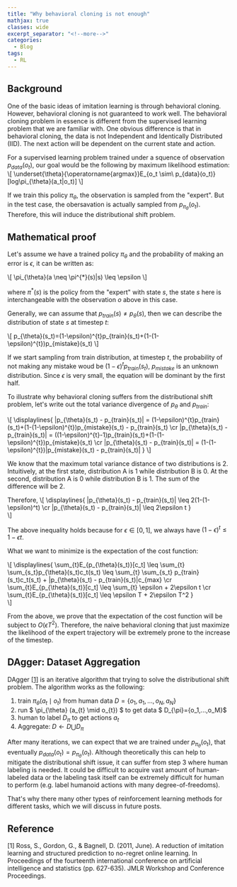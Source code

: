 ```yaml
---
title: "Why behavioral cloning is not enough"
mathjax: true
classes: wide
excerpt_separator: "<!--more-->"
categories:
  - Blog
tags:
  - RL
---
```

## Background
One of the basic ideas of imitation learning is through behavioral cloning. However, behavioral cloning is not guaranteed to work well. The behavioral cloning problem in essence is different from the supervised learning problem that we are familiar with. One obvious difference is that in behavioral cloning, the data is not Independent and Identically Distributed (IID). The next action will be dependent on the current state and action.

For a supervised learning problem trained under a squence of observation $p_{data}(o_t)$, our goal would be the following by maximum likelihood estimation:
\\[
  \underset{\theta}{\operatorname{argmax}}E_{o_t \sim\ p_{data}(o_t)}[log\pi_{\theta}(a_t|o_t)]
\\]

If we train this policy $\pi_{\theta}$, the observation is sampled from the "expert". But in the test case, the obersavation is actually sampled from $p_{\pi_{\theta}}(o_t)$. Therefore, this will induce the distributional shift problem.


## Mathematical proof
Let's assume we have a trained policy $\pi_{\theta}$ and the probability of making an error is $\epsilon$, it can be written as:

\\[
  \pi_{\theta}(a \neq \pi^{*}(s)|s) \leq \epsilon
\\]

where $\pi^{*}(s)$ is the policy from the "expert" with state $s$, the state $s$ here is interchangeable with the observation $o$ above in this case.

Generally, we can assume that $p_{train}(s) \neq p_{\theta}(s)$, then we can describe the distribution of state $s$ at timestep $t$:

\\[
  p_{\theta}(s_t)=(1-\epsilon)^{t}p_{train}(s_t)+(1-(1-\epsilon)^{t})p_{mistake}(s_t)
\\]

If we start sampling from train distribution, at timestep $t$, the probability of not making any mistake woud be $(1-\epsilon)^{t}p_{train}(s_t)$, $p_{mistake}$ is an unknown distribution. Since $\epsilon$ is very small, the equation will be dominant by the first half.

To illustrate why behavioral cloning suffers from the distributional shift problem, let's write out the total variance divergence of $p_{\theta}$ and $p_{train}$:

\\[
  \displaylines{
    |p_{\theta}(s_t) - p_{train}(s_t)| = (1-\epsilon)^{t}p_{train}(s_t)+(1-(1-\epsilon)^{t})p_{mistake}(s_t) - p_{train}(s_t) \cr
    |p_{\theta}(s_t) - p_{train}(s_t)| = ((1-\epsilon)^{t}-1)p_{train}(s_t)+(1-(1-\epsilon)^{t})p_{mistake}(s_t) \cr
    |p_{\theta}(s_t) - p_{train}(s_t)| = (1-(1-\epsilon)^{t})|p_{mistake}(s_t) - p_{train}(s_t)|
  }
\\]

We know that the maximum total variance distance of two distributions is 2. Intuitively, at the first state, distribution A is 1 while distribution B is 0. At the second, distribution A is 0 while distribution B is 1. The sum of the difference will be 2.

Therefore,
\\[
  \displaylines{
    |p_{\theta}(s_t) - p_{train}(s_t)| \leq 2(1-(1-\epsilon)^t) \cr
    |p_{\theta}(s_t) - p_{train}(s_t)| \leq 2\epsilon t
  }  
\\]

The above inequality holds because for $\epsilon \in [0, 1]$, we always have $(1-\epsilon)^t \leq 1-\epsilon t$.

What we want to minimize is the expectation of the cost function:

\\[
  \displaylines{
    \sum_{t}E_{p_{\theta}(s_t)}[c_t] \leq \sum_{t} \sum_{s_t}p_{\theta}(s_t)c_t(s_t) \leq \sum_{t} \sum_{s_t} p_{train}(s_t)c_t(s_t) + |p_{\theta}(s_t) - p_{train}(s_t)|c_{max} \cr
    \sum_{t}E_{p_{\theta}(s_t)}[c_t] \leq \sum_{t} \epsilon + 2\epsilon t \cr
    \sum_{t}E_{p_{\theta}(s_t)}[c_t] \leq \epsilon T + 2\epsilon T^2
  }  
\\]

From the above, we prove that the expectation of the cost function will be subject to $O(\epsilon T^2)$. Therefore, the naive behavioral cloning that just maximize the likelihood of the expert trajectory will be extremely prone to the increase of the timestep.

## **DAgger**: Dataset Aggregation
DAgger [[1]](#1) is an iterative algorithm that trying to solve the distributional shift problem. The algorithm works as the following:

1. train $\pi_{\theta} (a_{t} \mid o_{t})$ from human data $D = \{o_1, a_1,...,o_N,a_N\}$  
2. run $ \pi_{\theta} (a_{t} \mid o_{t}) $ to get data $ D_{\pi}=\{o_1,...,o_M\}$  
3. human to label $D_{\pi}$ to get actions $a_t$  
4. Aggregate: $D \leftarrow D \bigcup D_{\pi}$  

After many iterations, we can expect that we are trained under $p_{\pi_{\theta}}(o_t)$, that eventually $p_{data}(o_t)=p_{\pi_{\theta}}(o_t)$. Although theoretically this can help to mitigate the distributional shift issue, it can suffer from step 3 where human labeling is needed. It could be difficult to acquire vast amount of human-labeled data or the labeling task itself can be extremely difficult for human to perform (e.g. label humanoid actions with many degree-of-freedoms).

That's why there many other types of reinforcement learning methods for different tasks, which we will discuss in future posts.



## Reference
<a id="1">[1]</a>
Ross, S., Gordon, G., & Bagnell, D. (2011, June). A reduction of imitation learning and structured prediction to no-regret online learning. In Proceedings of the fourteenth international conference on artificial intelligence and statistics (pp. 627-635). JMLR Workshop and Conference Proceedings.

